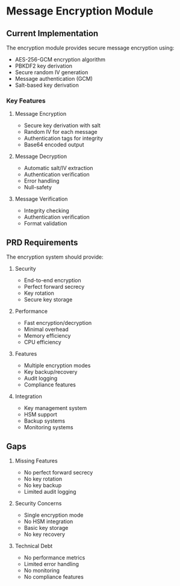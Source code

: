 # Message Encryption Module

## Current Implementation

The encryption module provides secure message encryption using:
- AES-256-GCM encryption algorithm
- PBKDF2 key derivation
- Secure random IV generation
- Message authentication (GCM)
- Salt-based key derivation

### Key Features
1. Message Encryption
   - Secure key derivation with salt
   - Random IV for each message
   - Authentication tags for integrity
   - Base64 encoded output

2. Message Decryption
   - Automatic salt/IV extraction
   - Authentication verification
   - Error handling
   - Null-safety

3. Message Verification
   - Integrity checking
   - Authentication verification
   - Format validation

## PRD Requirements

The encryption system should provide:
1. Security
   - End-to-end encryption
   - Perfect forward secrecy
   - Key rotation
   - Secure key storage

2. Performance
   - Fast encryption/decryption
   - Minimal overhead
   - Memory efficiency
   - CPU efficiency

3. Features
   - Multiple encryption modes
   - Key backup/recovery
   - Audit logging
   - Compliance features

4. Integration
   - Key management system
   - HSM support
   - Backup systems
   - Monitoring systems

## Gaps

1. Missing Features
   - No perfect forward secrecy
   - No key rotation
   - No key backup
   - Limited audit logging

2. Security Concerns
   - Single encryption mode
   - No HSM integration
   - Basic key storage
   - No key recovery

3. Technical Debt
   - No performance metrics
   - Limited error handling
   - No monitoring
   - No compliance features 